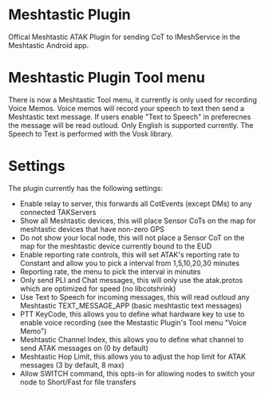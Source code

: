 # Meshtastic Plugin
Offical Meshtastic ATAK Plugin for sending CoT to IMeshService in the Meshtastic Android app.

# Meshtastic Plugin Tool menu
There is now a Meshtastic Tool menu, it currently is only used for recording Voice Memos. Voice memos will record your speech to text then send a Meshtastic text message. If users enable "Text to Speech" in preferecnes the message will be read outloud. Only English is supported currently. The Speech to Text is performed with the Vosk library.

# Settings
The plugin currently has the following settings:
- Enable relay to server, this forwards all CotEvents (except DMs) to any connected TAKServers
- Show all Meshtastic devices, this will place Sensor CoTs on the map for meshtastic devices that have non-zero GPS
- Do not show your local node, this will not place a Sensor CoT on the map for the meshtastic device currently bound to the EUD
- Enable reporting rate controls, this will set ATAK's reporting rate to Constant and allow you to pick a interval from 1,5,10,20,30 minutes
- Reporting rate, the menu to pick the interval in minutes
- Only send PLI and Chat messages, this will only use the atak.protos which are optimized for speed (no libcotshrink)
- Use Text to Speech for incoming messages, this will read outloud any Meshtastic TEXT_MESSAGE_APP (basic meshtastic text messages)
- PTT KeyCode, this allows you to define what hardware key to use to enable voice recording (see the Mestastic Plugin's Tool menu "Voice Memo")
- Meshtastic Channel Index, this allows you to define what channel to send ATAK messages on (0 by default)
- Meshtastic Hop Limit, this allows you to adjust the hop limit for ATAK messages (3 by default, 8 max)
- Allow SWITCH command, this opts-in for allowing nodes to switch your node to Short/Fast for file transfers
